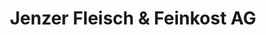 ---
title: "Jenzer Fleisch & Feinkost AG"
url: /arlesheim/jenzer-fleisch-und-feinkost-ag/
shop: Lebensmittel
---